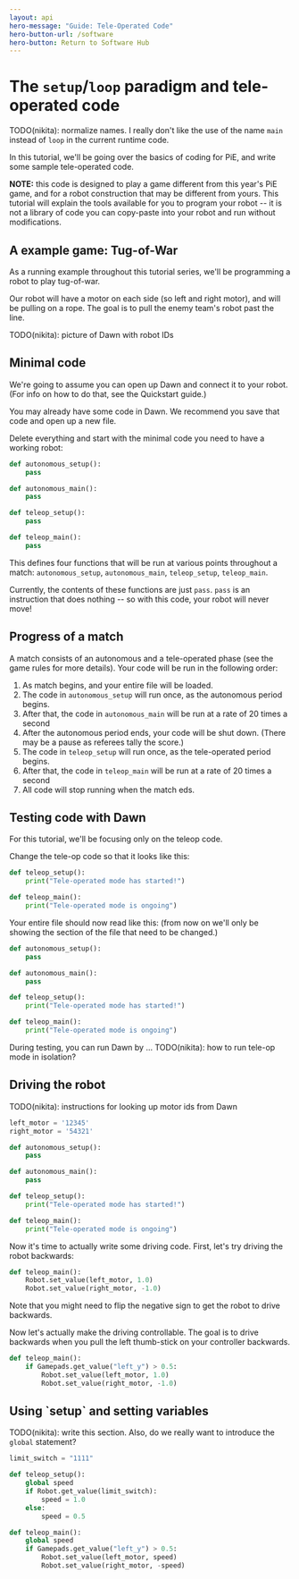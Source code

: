 ```yaml
---
layout: api
hero-message: "Guide: Tele-Operated Code"
hero-button-url: /software
hero-button: Return to Software Hub
---
```

<div class="container" style="max-width:1400px">
<div class="row">

  <div class="col-sm-2">
    <nav id="toc" data-spy="affix" data-toggle="toc"></nav>
  </div>

  <div class="col-sm-10" markdown="1">

# The `setup`/`loop` paradigm and tele-operated code

TODO(nikita): normalize names. I really don't like the use of the name `main` instead of `loop` in the current runtime code.

In this tutorial, we'll be going over the basics of coding for PiE, and write some sample tele-operated code.

**NOTE:** this code is designed to play a game different from this year's PiE game, and for a robot construction that may be different from yours. This tutorial will explain the tools available for you to program your robot -- it is not a library of code you can copy-paste into your robot and run without modifications.

<h2 data-toc-text="A example game">A example game: Tug-of-War</h2>

As a running example throughout this tutorial series, we'll be programming a robot to play tug-of-war.

Our robot will have a motor on each side (so left and right motor), and will be pulling on a rope. The goal is to pull the enemy team's robot past the line.

TODO(nikita): picture of Dawn with robot IDs

## Minimal code

We're going to assume you can open up Dawn and connect it to your robot. (For info on how to do that, see the Quickstart guide.)

You may already have some code in Dawn. We recommend you save that code and open up a new file.

Delete everything and start with the minimal code you need to have a working robot:

```python
def autonomous_setup():
    pass

def autonomous_main():
    pass

def teleop_setup():
    pass

def teleop_main():
    pass
```

This defines four functions that will be run at various points throughout a match: `autonomous_setup`, `autonomous_main`, `teleop_setup`, `teleop_main`.

Currently, the contents of these functions are just `pass`. `pass` is an instruction that does nothing -- so with this code, your robot will never move!

## Progress of a match

A match consists of an autonomous and a tele-operated phase (see the game rules for more details). Your code will be run in the following order:

1. As match begins, and your entire file will be loaded.
2. The code in `autonomous_setup` will run once, as the autonomous period begins.
3. After that, the code in `autonomous_main` will be run at a rate of 20 times a second
4. After the autonomous period ends, your code will be shut down. (There may be a pause as referees tally the score.)
5. The code in `teleop_setup` will run once, as the tele-operated period begins.
6. After that, the code in `teleop_main` will be run at a rate of 20 times a second
7. All code will stop running when the match eds.

## Testing code with Dawn

For this tutorial, we'll be focusing only on the teleop code.

Change the tele-op code so that it looks like this:

```python
def teleop_setup():
    print("Tele-operated mode has started!")

def teleop_main():
    print("Tele-operated mode is ongoing")
```

Your entire file should now read like this: (from now on we'll only be showing the section of the file that need to be changed.)

```python
def autonomous_setup():
    pass

def autonomous_main():
    pass

def teleop_setup():
    print("Tele-operated mode has started!")

def teleop_main():
    print("Tele-operated mode is ongoing")
```

During testing, you can run Dawn by ...
TODO(nikita): how to run tele-op mode in isolation?

## Driving the robot

TODO(nikita): instructions for looking up motor ids from Dawn

```python
left_motor = '12345'
right_motor = '54321'

def autonomous_setup():
    pass

def autonomous_main():
    pass

def teleop_setup():
    print("Tele-operated mode has started!")

def teleop_main():
    print("Tele-operated mode is ongoing")
```

Now it's time to actually write some driving code. First, let's try driving the robot backwards:

```python
def teleop_main():
    Robot.set_value(left_motor, 1.0)
    Robot.set_value(right_motor, -1.0)
```

Note that you might need to flip the negative sign to get the robot to drive backwards.

Now let's actually make the driving controllable. The goal is to drive backwards when you pull the left thumb-stick on your controller backwards.

```python
def teleop_main():
    if Gamepads.get_value("left_y") > 0.5:
        Robot.set_value(left_motor, 1.0)
        Robot.set_value(right_motor, -1.0)
```

<h2 data-toc-text="Using setup and variables" markdown="1">Using `setup` and setting variables</h2>

TODO(nikita): write this section. Also, do we really want to introduce the `global` statement?

```python
limit_switch = "1111"

def teleop_setup():
    global speed
    if Robot.get_value(limit_switch):
        speed = 1.0
    else:
        speed = 0.5

def teleop_main():
    global speed
    if Gamepads.get_value("left_y") > 0.5:
        Robot.set_value(left_motor, speed)
        Robot.set_value(right_motor, -speed)
```
</div>
</div>
</div>
